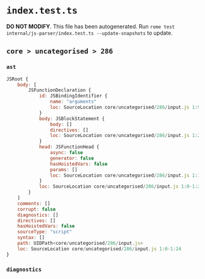 # `index.test.ts`

**DO NOT MODIFY**. This file has been autogenerated. Run `rome test internal/js-parser/index.test.ts --update-snapshots` to update.

## `core > uncategorised > 286`

### `ast`

```javascript
JSRoot {
	body: [
		JSFunctionDeclaration {
			id: JSBindingIdentifier {
				name: "arguments"
				loc: SourceLocation core/uncategorised/286/input.js 1:9-1:18 (arguments)
			}
			body: JSBlockStatement {
				body: []
				directives: []
				loc: SourceLocation core/uncategorised/286/input.js 1:21-1:24
			}
			head: JSFunctionHead {
				async: false
				generator: false
				hasHoistedVars: false
				params: []
				loc: SourceLocation core/uncategorised/286/input.js 1:18-1:20
			}
			loc: SourceLocation core/uncategorised/286/input.js 1:0-1:24
		}
	]
	comments: []
	corrupt: false
	diagnostics: []
	directives: []
	hasHoistedVars: false
	sourceType: "script"
	syntax: []
	path: UIDPath<core/uncategorised/286/input.js>
	loc: SourceLocation core/uncategorised/286/input.js 1:0-1:24
}
```

### `diagnostics`

```

```
